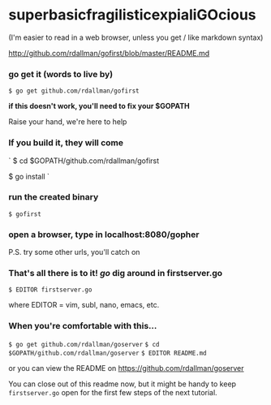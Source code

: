 # superbasicfragilisticexpialiGOcious

(I'm easier to read in a web browser, unless you get / like markdown syntax)

<http://github.com/rdallman/gofirst/blob/master/README.md>

### go get it (words to live by)

`
$ go get github.com/rdallman/gofirst
`

__if this doesn't work, you'll need to fix your $GOPATH__

Raise your hand, we're here to help

### If you build it, they will come

`
$ cd $GOPATH/github.com/rdallman/gofirst

$ go install
`

### run the created binary

`
$ gofirst
`

### open a browser, type in localhost:8080/gopher

P.S. try some other urls, you'll catch on

### That's all there is to it! _go_ dig around in firstserver.go

`
$ EDITOR firstserver.go
`

where EDITOR = vim, subl, nano, emacs, etc.

### When you're comfortable with this...

`
$ go get github.com/rdallman/goserver
`
`
$ cd $GOPATH/github.com/rdallman/goserver
`
`
$ EDITOR README.md
`

or you can view the README on <https://github.com/rdallman/goserver>

You can close out of this readme now, but it might be handy to keep `firstserver.go` open for
the first few steps of the next tutorial.
